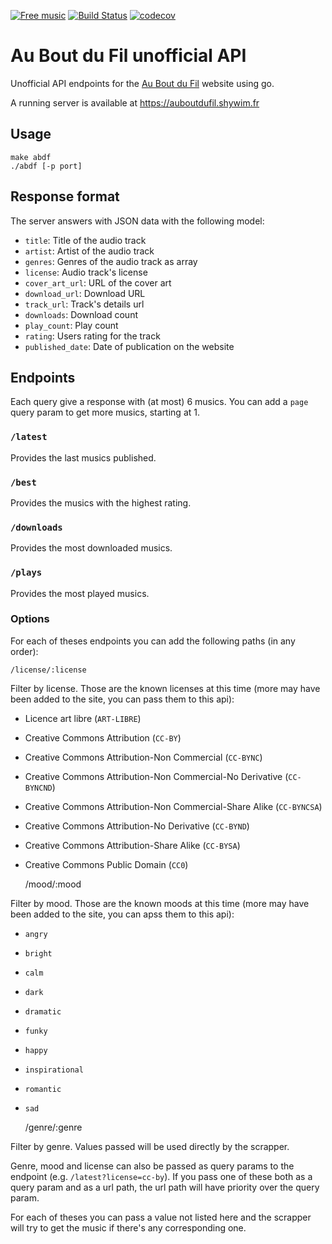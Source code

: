 
[![Free music](http://img.auboutdufil.com/logo32.png)][Au Bout du Fil]
[![Build Status](https://travis-ci.org/Shywim/auboutdufil-api.svg?branch=master)](https://travis-ci.org/Shywim/auboutdufil-api)
[![codecov](https://codecov.io/gh/Shywim/auboutdufil-api/branch/master/graph/badge.svg)](https://codecov.io/gh/Shywim/auboutdufil-api)


Au Bout du Fil unofficial API
=============================

Unofficial API endpoints for the [Au Bout du Fil] website using go.

A running server is available at https://auboutdufil.shywim.fr

## Usage

    make abdf
    ./abdf [-p port]

## Response format

The server answers with JSON data with the following model:

 - `title`: Title of the audio track
 - `artist`: Artist of the audio track
 - `genres`: Genres of the audio track as array
 - `license`: Audio track's license
 - `cover_art_url`: URL of the cover art
 - `download_url`: Download URL
 - `track_url`: Track's details url
 - `downloads`: Download count
 - `play_count`: Play count
 - `rating`: Users rating for the track
 - `published_date`: Date of publication on the website

## Endpoints

Each query give a response with (at most) 6 musics. You can add a `page` query param to get more musics, starting at 1.

### `/latest`

Provides the last musics published.

### `/best`

Provides the musics with the highest rating.

### `/downloads`

Provides the most downloaded musics.

### `/plays`

Provides the most played musics.

### Options

For each of theses endpoints you can add the following paths (in any order):

    /license/:license

Filter by license. Those are the known licenses at this time (more may have been added to the site, you can pass them to this api):

 - Licence art libre (`ART-LIBRE`)
 - Creative Commons Attribution (`CC-BY`)
 - Creative Commons Attribution-Non Commercial (`CC-BYNC`)
 - Creative Commons Attribution-Non Commercial-No Derivative (`CC-BYNCND`)
 - Creative Commons Attribution-Non Commercial-Share Alike (`CC-BYNCSA`)
 - Creative Commons Attribution-No Derivative (`CC-BYND`)
 - Creative Commons Attribution-Share Alike (`CC-BYSA`)
 - Creative Commons Public Domain (`CC0`)

    /mood/:mood

Filter by mood. Those are the known moods at this time (more may have been added to the site, you can apss them to this api):

 - `angry`
 - `bright`
 - `calm`
 - `dark`
 - `dramatic`
 - `funky`
 - `happy`
 - `inspirational`
 - `romantic`
 - `sad`

    /genre/:genre

Filter by genre. Values passed will be used directly by the scrapper.

Genre, mood and license can also be passed as query params to the endpoint (e.g. `/latest?license=cc-by`). If you pass one of these both as a query param and as a url path, the url path will have priority over the query param.

For each of theses you can pass a value not listed here and the scrapper will try to get the music if there's any corresponding one.


 [Au Bout du Fil]: http://www.auboutdufil.com
